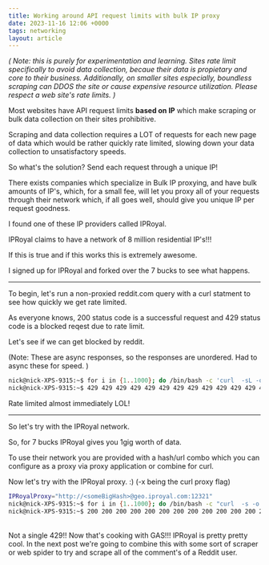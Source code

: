 ```yaml
---
title: Working around API request limits with bulk IP proxy
date: 2023-11-16 12:06 +0000
tags: networking
layout: article
---
```


*( Note: this is purely for experimentation and learning. Sites rate limit specifically to avoid data collection, becaue their data is propietary and core to their business. Additionally, on smaller sites especially, boundless scraping can DDOS the site or cause expensive resource utilization. Please respect a web site's rate limits. )*
<br/>

Most websites have API request limits __based on IP__ which make scraping or bulk data collection on their sites prohibitive.

Scraping and data collection requires a LOT of requests for each new page of data which would be rather quickly rate limited, slowing down your data collection to unsatisfactory speeds.

So what's the solution?  Send each request through a unique IP! 

There exists companies which specialize in Bulk IP proxying, and have bulk amounts of IP's, which, for a small fee, will let you proxy all of your requests through their network which, if all goes well, should give you unique IP per request goodness.

I found one of these IP providers called IPRoyal.

IPRoyal claims to have a network of 8 million residential IP's!!! 

If this is true and if this works this is extremely awesome. 

I signed up for IPRoyal and forked over the 7 bucks to see what happens.

<!--more-->

<hr class="article-separator-more"/>


To begin, let's run a non-proxied reddit.com query with a curl statment to see how quickly we get rate limited. 

As everyone knows, 200 status code is a successful request and 429 status code is a blocked reqest due to rate limit. 

Let's see if we can get blocked by reddit.

(Note: These are async responses, so the responses are unordered. Had to async these for speed. )
```bash
nick@nick-XPS-9315:~$ for i in {1..1000}; do /bin/bash -c 'curl  -sL -o /dev/null -w "%{http_code} " https://www.reddit.com &'; done;
nick@nick-XPS-9315:~$ 429 429 429 429 429 429 429 429 429 429 429 429 429 429 429 429 429 429 429 429 429 429 429 429 429 429 429 429 429 429 429 429 429 429 429 429 429 429 429 429 429 429 429 429 429 429 429 429 429 429 429 429 429 429 429 429 429 429 429 429 429 429 429 429 429 429 429 200 429 429 429 429 429 429 429 429 429 429 429 429 429 429 429 429 429 429 429 429 429 429 429 429 429 429 429 429 429 429 429 429 429 429 429 429 429 429 429 429 429 429 429 429 429 429 429 429 429 429 429 429 429 429 200 429 429 429 429 429 429 429 429 429 429 429 429 429 429 200 429 429 200 429 200 200 429 200 200 200 429 200 429 429 200 429 200 200 200 429 429 200 429 200 200 200 429....
```


Rate limited almost immediately LOL! 

<hr class="article-separator-more"/>

So let's try with the IPRoyal network.

So, for 7 bucks IPRoyal gives you 1gig worth of data. 

To use their network you are provided with a hash/url combo which you can configure as a proxy via proxy application or combine for curl.

Now let's try with the IPRoyal proxy. :) (-x being the curl proxy flag)




```bash
IPRoyalProxy="http://<someBigHash>@geo.iproyal.com:12321"
nick@nick-XPS-9315:~$ for i in {1..1000}; do /bin/bash -c "curl  -s -o /dev/null -w \"%{http_code} \" -I -x $IPRoyalProxy -L https://www.reddit.com &"; done;
nick@nick-XPS-9315:~$ 200 200 200 200 200 200 200 200 200 200 200 200 200 200 200 200 200 200 200 200 200 200 200 200 200 200 200 200 200 200 200 200 200 200 200 200 200 200 200 200 200 200 200 200 200 200 200 200 200 200 200 200 200 200 200 200 200 200 200 200 200 200 200 200 200 200 200 200 200 200 200 200 200 200 200 200 200 200 200 200 200 200 200 200 200 200 200 200 200 200 200 200 200 200 200 200 200 200 200 200 200 200 200 200 200 200 200 200 200 200 200 200 000 200 200 200 200 200 200 200 200 200 200 200 200 200 200 200 200 200 200 200 200 200 200 200 200 200 200 200 200 200 200 200 200 200 200 200 200 200 200 200 200 200 200 200 200 200 200 200 200 200 200 200 200 200 200 200 200 200 200 200 200 200 200 200 200 200 200 200 200 200 200 200 200 200 200 200 200 200 200 200 200 200 200 200 200 200 200 200 200 200 200 200 200 200 200 200 200 200 200 200 200 200 200 200 200 200 200 200 200 200 200 200 200 200 200 200 200 200 200 200 200 .....
```

<br/>
Not a single 429!!  
Now that's cooking with GAS!!!   
IPRoyal is pretty pretty cool.  
In the next post we're going to combine this with some sort of scraper or web spider to try and scrape all of the comment's of a Reddit user.



